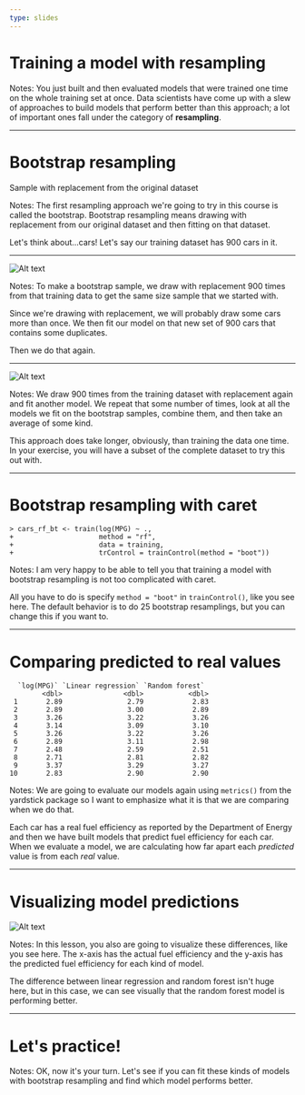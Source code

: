 ```yaml
---
type: slides
---
```


# Training a model with resampling


Notes: You just built and then evaluated models that were trained one time on the whole training set at once. Data scientists have come up with a slew of approaches to build models that perform better than this approach; a lot of important ones fall under the category of **resampling**.

---

# Bootstrap resampling

Sample with replacement from the original dataset

Notes: The first resampling approach we're going to try in this course is called the bootstrap. Bootstrap resampling means drawing with replacement from our original dataset and then fitting on that dataset.

Let's think about...cars! Let's say our training dataset has 900 cars in it. 

---


![Alt text](https://github.com/juliasilge/supervised-ML-case-studies-course/blob/master/img/bootstrap.png?raw=true)

Notes: To make a bootstrap sample, we draw with replacement 900 times from that training data to get the same size sample that we started with. 

Since we're drawing with replacement, we will probably draw some cars more than once. We then fit our model on that new set of 900 cars that contains some duplicates. 

Then we do that again.

---

![Alt text](https://github.com/juliasilge/supervised-ML-case-studies-course/blob/master/img/bootstrap2.png?raw=true)


Notes: We draw 900 times from the training dataset with replacement again and fit another model. We repeat that some number of times, look at all the models we fit on the bootstrap samples, combine them, and then take an average of some kind.

This approach does take longer, obviously, than training the data one time. In your exercise, you will have a subset of the complete dataset to try this out with.

---

# Bootstrap resampling with caret

```out
> cars_rf_bt <- train(log(MPG) ~ ., 
+                     method = "rf", 
+                     data = training, 
+                     trControl = trainControl(method = "boot"))
```

Notes: I am very happy to be able to tell you that training a model with bootstrap resampling is not too complicated with caret. 

All you have to do is specify `method = "boot"` in `trainControl()`, like you see here. The default behavior is to do 25 bootstrap resamplings, but you can change this if you want to.

---

# Comparing predicted to real values

```out
  `log(MPG)` `Linear regression` `Random forest`
        <dbl>               <dbl>           <dbl>
 1       2.89                2.79            2.83
 2       2.89                3.00            2.89
 3       3.26                3.22            3.26
 4       3.14                3.09            3.10
 5       3.26                3.22            3.26
 6       2.89                3.11            2.98
 7       2.48                2.59            2.51
 8       2.71                2.81            2.82
 9       3.37                3.29            3.27
10       2.83                2.90            2.90
```

Notes: We are going to evaluate our models again using `metrics()` from the yardstick package so I want to emphasize what it is that we are comparing when we do that. 

Each car has a real fuel efficiency as reported by the Department of Energy and then we have built models that predict fuel efficiency for each car. When we evaluate a model, we are calculating how far apart each *predicted* value is from each *real* value.

---

# Visualizing model predictions

![Alt text](https://github.com/juliasilge/supervised-ML-case-studies-course/blob/master/img/cars_metrics.png?raw=true)

Notes: In this lesson, you also are going to visualize these differences, like you see here. The x-axis has the actual fuel efficiency and the y-axis has the predicted fuel efficiency for each kind of model. 

The difference between linear regression and random forest isn't huge here, but in this case, we can see visually that the random forest model is performing better.

---

# Let's practice!

Notes: OK, now it's your turn. Let's see if you can fit these kinds of models with bootstrap resampling and find which model performs better.











